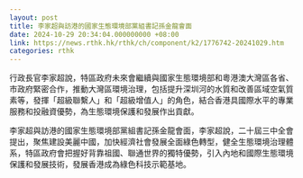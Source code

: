 ```yaml
---
layout: post
title: 李家超與訪港的國家生態環境部黨組書記孫金龍會面
date: 2024-10-29 20:34:04.000000000 +08:00
link: https://news.rthk.hk/rthk/ch/component/k2/1776742-20241029.htm
categories: rthk
---
```


行政長官李家超說，特區政府未來會繼續與國家生態環境部和粵港澳大灣區各省、市政府緊密合作，推動大灣區環境治理，包括提升深圳河的水質和改善區域空氣質素等，發揮「超級聯繫人」和「超級增值人」的角色，結合香港具國際水平的專業服務和投融資優勢，為生態環境保護和發展作出貢獻。

李家超與訪港的國家生態環境部黨組書記孫金龍會面，李家超說，二十屆三中全會提出，聚焦建設美麗中國，加快經濟社會發展全面綠色轉型，健全生態環境治理體系，特區政府會把握好背靠祖國、聯通世界的獨特優勢，引入內地和國際生態環境保護和發展技術，發展香港成為綠色科技示範基地。
